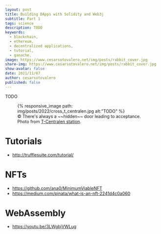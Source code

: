 ```yaml
---
layout: post
title: Building DApps with Solidity and Web3j
subtitle: Part 1
tags: science
description: TODO
keywords:
  - blockchain,
  - ethereum,
  - decentralized applications,
  - tutorial,
  - ganache,
image: https://www.cesarsotovalero.net/img/posts/rabbit_cover.jpg
share-img: https://www.cesarsotovalero.net/img/posts/rabbit_cover.jpg
show-avatar: false
date: 2021/11/07
author: cesarsotovalero
published: false
---
```


TODO

<figure class="jb_picture">
  {% responsive_image path: img/posts/2022/cross_t_centralen.jpg alt:"TODO" %}
  <figcaption class="stroke"> 
    &#169; There's always a ~~hidden~~ door leading to acceptance. Photo from <a href="https://goo.gl/maps/57JsiWkcPKBbXWve8">T-Centralen station</a>.
  </figcaption>
</figure>

# Tutorials

- http://trufflesuite.com/tutorial/

# NFTs

- https://github.com/ana0/MinimumViableNFT
- https://medium.com/pinata/what-is-an-nft-2241d4c0a060


# WebAssembly

- https://youtu.be/3LWgbjVWLug